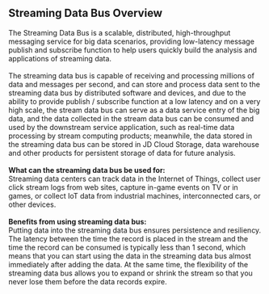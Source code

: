 ## Streaming Data Bus Overview<br>
The Streaming Data Bus is a scalable, distributed, high-throughput messaging service for big data scenarios, providing low-latency message publish and subscribe function to help users quickly build the analysis and applications of streaming data. <br>
<br>
The streaming data bus is capable of receiving and processing millions of data and messages per second, and can store and process data sent to the streaming data bus by distributed software and devices, and due to the ability to provide publish / subscribe function at a low latency and on a very high scale, the stream data bus can serve as a data service entry of the big data, and the data collected in the stream data bus can be consumed and used by the downstream service application, such as real-time data processing by stream computing products; meanwhile, the data stored in the streaming data bus can be stored in JD Cloud Storage, data warehouse and other products for persistent storage of data for future analysis. <br>
<br>
**What can the streaming data bus be used for:**
<br>
Streaming data centers can track data in the Internet of Things, collect user click stream logs from web sites, capture in-game events on TV or in games, or collect IoT data from industrial machines, interconnected cars, or other devices. <br>
<br>
**Benefits from using streaming data bus:**<br>
Putting data into the streaming data bus ensures persistence and resiliency. The latency between the time the record is placed in the stream and the time the record can be consumed is typically less than 1 second, which means that you can start using the data in the streaming data bus almost immediately after adding the data. At the same time, the flexibility of the streaming data bus allows you to expand or shrink the stream so that you never lose them before the data records expire. <br>
<br>

